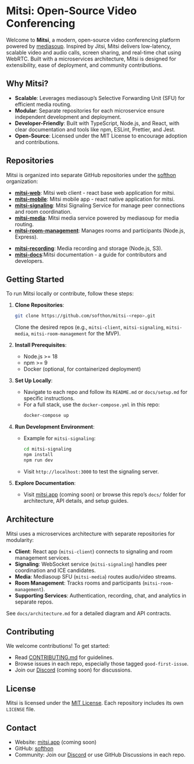 # Mitsi: Open-Source Video Conferencing

Welcome to **Mitsi**, a modern, open-source video conferencing platform powered by [mediasoup](https://mediasoup.org). Inspired by Jitsi, Mitsi delivers low-latency, scalable video and audio calls, screen sharing, and real-time chat using WebRTC. Built with a microservices architecture, Mitsi is designed for extensibility, ease of deployment, and community contributions.

## Why Mitsi?

- **Scalable**: Leverages mediasoup’s Selective Forwarding Unit (SFU) for efficient media routing.
- **Modular**: Separate repositories for each microservice ensure independent development and deployment.
- **Developer-Friendly**: Built with TypeScript, Node.js, and React, with clear documentation and tools like npm, ESLint, Prettier, and Jest.
- **Open-Source**: Licensed under the MIT License to encourage adoption and contributions.

## Repositories

Mitsi is organized into separate GitHub repositories under the [softhon](https://github.com/softhon) organization:

- **[mitsi-web](https://github.com/softhon/mitsi-web)**: Mitsi web client - react base web application for mitsi.
- **[mitsi-mobile](https://github.com/softhon/mitsi-mobile)**: Mitsi mobile app - react native application for mitsi.
- **[mitsi-signaling](https://github.com/softhon/mitsi-signaling)**: Mitsi Signaling Service for manage peer connections and room coordination.
- **[mitsi-media](https://github.com/softhon/mitsi-media)**: Mitsi media service powered by mediasoup for media routing.
- **[mitsi-room-management](https://github.com/softhon/mitsi-room-management)**: Manages rooms and participants (Node.js, Express).
<!-- - **[mitsi-auth](https://github.com/softhon/mitsi-auth)**: Authentication service (Node.js, JWT). -->
- **[mitsi-recording](https://github.com/softhon/mitsi-recording)**: Media recording and storage (Node.js, S3).
  <!-- - **[mitsi-chat](https://github.com/softhon/mitsi-chat)**: Real-time text chat (Node.js, Socket.IO). -->
  <!-- - **[mitsi-analytics](https://github.com/softhon/mitsi-analytics)**: Usage metrics collection (Node.js, Redis). -->
- **[mitsi-docs](https://github.com/softhon/mitsi-docs)**:Mitsi documentation - a guide for contributors and developers.

## Getting Started

To run Mitsi locally or contribute, follow these steps:

1. **Clone Repositories**:

   ```bash
   git clone https://github.com/softhon/mitsi-<repo>.git
   ```

   Clone the desired repos (e.g., `mitsi-client`, `mitsi-signaling`, `mitsi-media`, `mitsi-room-management` for the MVP).

2. **Install Prerequisites**:
   - Node.js >= 18
   - npm >= 9
   - Docker (optional, for containerized deployment)

3. **Set Up Locally**:
   - Navigate to each repo and follow its `README.md` or `docs/setup.md` for specific instructions.
   - For a full stack, use the `docker-compose.yml` in this repo:
     ```bash
     docker-compose up
     ```

4. **Run Development Environment**:
   - Example for `mitsi-signaling`:
     ```bash
     cd mitsi-signaling
     npm install
     npm run dev
     ```
   - Visit `http://localhost:3000` to test the signaling server.

5. **Explore Documentation**:
   - Visit [mitsi.app](https://mitsi.app) (coming soon) or browse this repo’s `docs/` folder for architecture, API details, and setup guides.

## Architecture

Mitsi uses a microservices architecture with separate repositories for modularity:

- **Client**: React app (`mitsi-client`) connects to signaling and room management services.
- **Signaling**: WebSocket service (`mitsi-signaling`) handles peer coordination and ICE candidates.
- **Media**: Mediasoup SFU (`mitsi-media`) routes audio/video streams.
- **Room Management**: Tracks rooms and participants (`mitsi-room-management`).
- **Supporting Services**: Authentication, recording, chat, and analytics in separate repos.

See `docs/architecture.md` for a detailed diagram and API contracts.

## Contributing

We welcome contributions! To get started:

- Read [CONTRIBUTING.md](CONTRIBUTING.md) for guidelines.
- Browse issues in each repo, especially those tagged `good-first-issue`.
- Join our [Discord](https://discord.gg/mitsi) (coming soon) for discussions.

## License

Mitsi is licensed under the [MIT License](LICENSE). Each repository includes its own `LICENSE` file.

## Contact

- Website: [mitsi.app](https://mitsi.app) (coming soon)
- GitHub: [softhon](https://github.com/softhon)
- Community: Join our [Discord](https://discord.gg/mitsi) or use GitHub Discussions in each repo.
